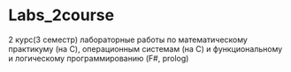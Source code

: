 # Labs_2course
2 курс(3 семестр) лабораторные работы по математическому практикуму (на C), операционным системам (на C) и функциональному и логическому программированию (F#, prolog)

